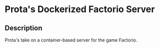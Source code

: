 # Prota's Dockerized Factorio Server

## Description
Prota's take on a container-based server for the game Factorio.

